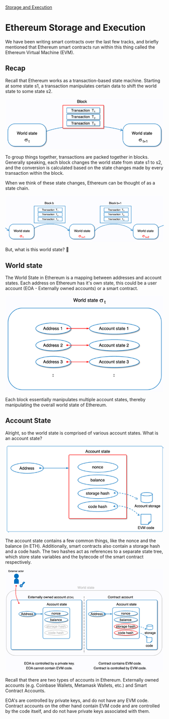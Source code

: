 [Storage and Execution](https://www.learnweb3.io/tracks/senior/eth-data-storage-execution)

# Ethereum Storage and Execution

We have been writing smart contracts over the last few tracks, and briefly mentioned that Ethereum smart contracts run within this thing called the Ethereum Virtual Machine (EVM).

## Recap

Recall that Ethereum works as a transaction-based state machine. Starting at some state s1, a transaction manipulates certain data to shift the world state to some state s2.

![World State!](./assets/images/world_state.png "World State")

To group things together, transactions are packed together in blocks. Generally speaking, each block changes the world state from state s1 to s2, and the conversion is calculated based on the state changes made by every transaction within the block.

When we think of these state changes, Ethereum can be thought of as a state chain.

![World State Change!](./assets/images/world_state_change.png "World State Change")

But, what is this world state? 🤨

## World state

The World State in Ethereum is a mapping between addresses and account states. Each address on Ethereum has it's own state, this could be a user account (EOA - Externally owned accounts) or a smart contract.

![EOA or Smart Contract!](./assets/images/world_state_EOA_or_smart_contract.png "EOA or Smart Contract")

Each block essentially manipulates multiple account states, thereby manipulating the overall world state of Ethereum.

## Account State

Alright, so the world state is comprised of various account states. What is an account state?

![Account State!](./assets/images/account_state.png "Account State")

The account state contains a few common things, like the nonce and the balance (in ETH). Additionally, smart contracts also contain a storage hash and a code hash. The two hashes act as references to a separate state tree, which store state variables and the bytecode of the smart contract respectively.

![EOA or Smart Contract 2!](./assets/images/world_state_EOA_or_smart_contract_2.png "EOA or Smart Contract 2")

Recall that there are two types of accounts in Ethereum. Externally owned accounts (e.g. Coinbase Wallets, Metamask Wallets, etc.) and Smart Contract Accounts.

EOA's are controlled by private keys, and do not have any EVM code. Contract accounts on the other hand contain EVM code and are controlled by the code itself, and do not have private keys associated with them.